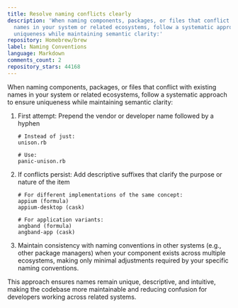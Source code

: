 ```yaml
---
title: Resolve naming conflicts clearly
description: 'When naming components, packages, or files that conflict with existing
  names in your system or related ecosystems, follow a systematic approach to ensure
  uniqueness while maintaining semantic clarity:'
repository: Homebrew/brew
label: Naming Conventions
language: Markdown
comments_count: 2
repository_stars: 44168
---
```


When naming components, packages, or files that conflict with existing names in your system or related ecosystems, follow a systematic approach to ensure uniqueness while maintaining semantic clarity:

1. First attempt: Prepend the vendor or developer name followed by a hyphen
   ```
   # Instead of just:
   unison.rb
   
   # Use:
   panic-unison.rb
   ```

2. If conflicts persist: Add descriptive suffixes that clarify the purpose or nature of the item
   ```
   # For different implementations of the same concept:
   appium (formula)
   appium-desktop (cask)
   
   # For application variants:
   angband (formula)
   angband-app (cask)
   ```

3. Maintain consistency with naming conventions in other systems (e.g., other package managers) when your component exists across multiple ecosystems, making only minimal adjustments required by your specific naming conventions.

This approach ensures names remain unique, descriptive, and intuitive, making the codebase more maintainable and reducing confusion for developers working across related systems.